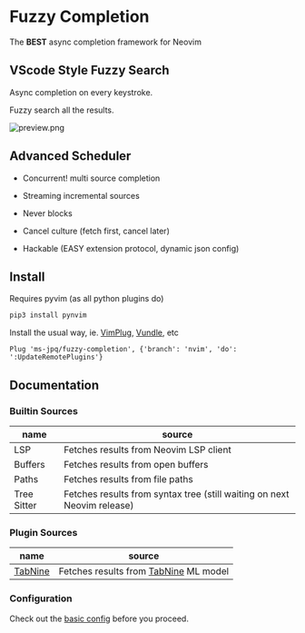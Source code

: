 # Fuzzy Completion

The **BEST** async completion framework for Neovim

## VScode Style Fuzzy Search

Async completion on every keystroke.

Fuzzy search all the results.

![preview.png](https://raw.githubusercontent.com/ms-jpq/fast-comp/nvim/preview/screenshot.png)

## Advanced Scheduler

- Concurrent! multi source completion

- Streaming incremental sources

- Never blocks

- Cancel culture (fetch first, cancel later)

- Hackable (EASY extension protocol, dynamic json config)

## Install

Requires pyvim (as all python plugins do)

```sh
pip3 install pynvim
```

Install the usual way, ie. [VimPlug](https://github.com/junegunn/vim-plug), [Vundle](https://github.com/VundleVim/Vundle.vim), etc

```VimL
Plug 'ms-jpq/fuzzy-completion', {'branch': 'nvim', 'do': ':UpdateRemotePlugins'}
```

## Documentation

### Builtin Sources

| name        | source                                                                  |
| ----------- | ----------------------------------------------------------------------- |
| LSP         | Fetches results from Neovim LSP client                                  |
| Buffers     | Fetches results from open buffers                                       |
| Paths       | Fetches results from file paths                                         |
| Tree Sitter | Fetches results from syntax tree (still waiting on next Neovim release) |

### Plugin Sources

| name                                                          | source                                                            |
| ------------------------------------------------------------- | ----------------------------------------------------------------- |
| [TabNine](https://github.com/ms-jpq/fuzzy-completion-clients) | Fetches results from [TabNine](https://www.tabnine.com/) ML model |

### Configuration

Check out the [basic config](https://github.com/ms-jpq/fuzzy-completion/blob/nvim/config/config.json) before you proceed.
